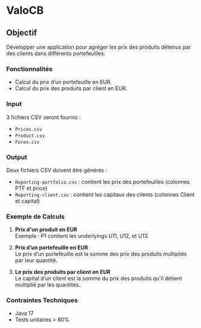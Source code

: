 # ValoCB

## Objectif

Développer une application pour agréger les prix des produits détenus par des clients dans différents portefeuilles.

### Fonctionnalités

- Calcul du prix d’un portefeuille en EUR.
- Calcul du prix des produits par client en EUR.

### Input

3 fichiers CSV seront fournis :

- `Prices.csv`
- `Product.csv`
- `Forex.csv`

### Output

Deux fichiers CSV doivent être générés :

- `Reporting-portfolio.csv` : contient les prix des portefeuilles (colonnes PTF et price)
- `Reporting-client.csv` : contient les capitaux des clients (colonnes Client et capital)

### Exemple de Calculs

1. **Prix d'un produit en EUR**  
   Exemple : P1 contient les underlyings U11, U12, et U13.

2. **Prix d’un portefeuille en EUR**  
   Le prix d’un portefeuille est la somme des prix des produits multipliés par leur quantité.

3. **Le prix des produits par client en EUR**  
   Le capital d’un client est la somme du prix des produits qu'il détient multiplié par les quantités.

### Contraintes Techniques

- Java 17
- Tests unitaires > 80%
